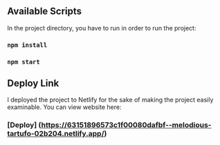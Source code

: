 
## Available Scripts

In the project directory, you have to run in order to run the project:

### `npm install`
### `npm start`

## Deploy Link

I deployed the project to Netlify for the sake of making the project easily examinable. You can view website here:

### [Deploy] (https://63151896573c1f00080dafbf--melodious-tartufo-02b204.netlify.app/)
